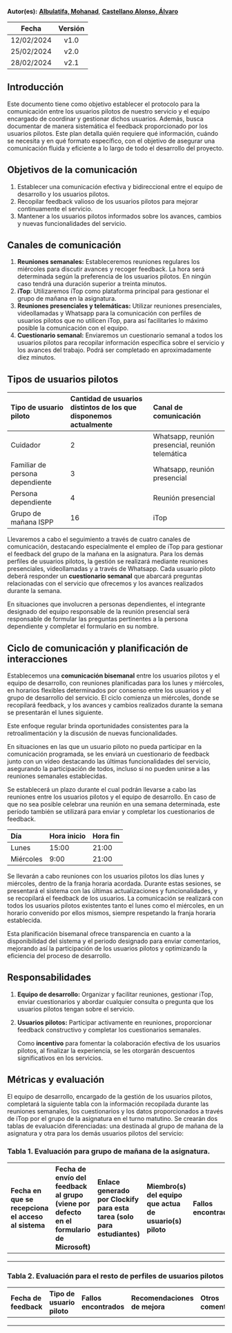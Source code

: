 ﻿**Autor(es):** **[Albulatifa, Mohanad](./grupo)**, **[Castellano Alonso, Álvaro](./grupo)**

|**Fecha**|**Versión**|
| :-: | :-: |
|12/02/2024|v1.0|
|25/02/2024|v2.0|
|28/02/2024|v2.1|


## Introducción
Este documento tiene como objetivo establecer el protocolo para la comunicación entre los usuarios pilotos de nuestro servicio y el equipo encargado de coordinar y gestionar dichos usuarios. Además, busca documentar de manera sistemática el feedback proporcionado por los usuarios pilotos. Este plan detalla quién requiere qué información, cuándo se necesita y en qué formato específico, con el objetivo de asegurar una comunicación fluida y eficiente a lo largo de todo el desarrollo del proyecto.

## Objetivos de la comunicación
1. Establecer una comunicación efectiva y bidireccional entre el equipo de desarrollo y los usuarios pilotos.
1. Recopilar feedback valioso de los usuarios pilotos para mejorar continuamente el servicio.
1. Mantener a los usuarios pilotos informados sobre los avances, cambios y nuevas funcionalidades del servicio.

## Canales de comunicación
1. **Reuniones semanales:** Estableceremos reuniones regulares los miércoles para discutir avances y recoger feedback. La hora será determinada según la preferencia de los usuarios pilotos. En ningún caso tendrá una duración superior a treinta minutos.
1. **iTop**: Utilizaremos iTop como plataforma principal para gestionar el grupo de mañana en la asignatura.
1. **Reuniones presenciales y telemáticas:** Utilizar reuniones presenciales, videollamadas y Whatsapp para la comunicación con perfiles de usuarios pilotos que no utilicen iTop, para así facilitarles lo máximo posible la comunicación con el equipo.
1. **Cuestionario semanal:** Enviaremos un cuestionario semanal a todos los usuarios pilotos para recopilar información específica sobre el servicio y los avances del trabajo. Podrá ser completado en aproximadamente diez minutos.


## Tipos de usuarios pilotos

|**Tipo de usuario piloto**|**Cantidad de usuarios distintos de los que disponemos actualmente**|**Canal de comunicación**|
| :- | :- | :- |
|Cuidador|2|Whatsapp, reunión presencial, reunión telemática|
|Familiar de persona dependiente|3|Whatsapp, reunión presencial|
|Persona dependiente|4|Reunión presencial|
|Grupo de mañana ISPP|16|iTop|

Llevaremos a cabo el seguimiento a través de cuatro canales de comunicación, destacando especialmente el empleo de iTop para gestionar el feedback del grupo de la mañana en la asignatura. Para los demás perfiles de usuarios pilotos, la gestión se realizará mediante reuniones presenciales, videollamadas y a través de Whatsapp. Cada usuario piloto deberá responder un **cuestionario semanal** que abarcará preguntas relacionadas con el servicio que ofrecemos y los avances realizados durante la semana.

En situaciones que involucren a personas dependientes, el integrante designado del equipo responsable de la reunión presencial será responsable de formular las preguntas pertinentes a la persona dependiente y completar el formulario en su nombre.

## Ciclo de comunicación y planificación de interacciones
Establecemos una **comunicación bisemanal** entre los usuarios pilotos y el equipo de desarrollo, con reuniones planificadas para los lunes y miércoles, en horarios flexibles determinados por consenso entre los usuarios y el grupo de desarrollo del servicio. El ciclo comienza un miércoles, donde se recopilará feedback, y los avances y cambios realizados durante la semana se presentarán el lunes siguiente.

Este enfoque regular brinda oportunidades consistentes para la retroalimentación y la discusión de nuevas funcionalidades.

En situaciones en las que un usuario piloto no pueda participar en la comunicación programada, se les enviará un cuestionario de feedback junto con un vídeo destacando las últimas funcionalidades del servicio, asegurando la participación de todos, incluso si no pueden unirse a las reuniones semanales establecidas.

Se establecerá un plazo durante el cual podrán llevarse a cabo las reuniones entre los usuarios pilotos y el equipo de desarrollo. En caso de que no sea posible celebrar una reunión en una semana determinada, este período también se utilizará para enviar y completar los cuestionarios de feedback.

|**Día**|**Hora inicio**|**Hora fin**|
| :- | :- | :- |
|Lunes|15:00|21:00|
|Miércoles|9:00|21:00|

Se llevarán a cabo reuniones con los usuarios pilotos los días lunes y miércoles, dentro de la franja horaria acordada. Durante estas sesiones, se presentará el sistema con las últimas actualizaciones y funcionalidades, y se recopilará el feedback de los usuarios. La comunicación se realizará con todos los usuarios pilotos existentes tanto el lunes como el miércoles, en un horario convenido por ellos mismos, siempre respetando la franja horaria establecida.

Esta planificación bisemanal ofrece transparencia en cuanto a la disponibilidad del sistema y el periodo designado para enviar comentarios, mejorando así la participación de los usuarios pilotos y optimizando la eficiencia del proceso de desarrollo.

## Responsabilidades
1. **Equipo de desarrollo:** Organizar y facilitar reuniones, gestionar iTop, enviar cuestionarios y abordar cualquier consulta o pregunta que los usuarios pilotos tengan sobre el servicio.
1. **Usuarios pilotos:** Participar activamente en reuniones, proporcionar feedback constructivo y completar los cuestionarios semanales.

   Como **incentivo** para fomentar la colaboración efectiva de los usuarios pilotos, al finalizar la experiencia, se les otorgarán descuentos significativos en los servicios.
## Métricas y evaluación
El equipo de desarrollo, encargado de la gestión de los usuarios pilotos, completará la siguiente tabla con la información recopilada durante las reuniones semanales, los cuestionarios y los datos proporcionados a través de iTop por el grupo de la asignatura en el turno matutino. Se crearán dos tablas de evaluación diferenciadas: una destinada al grupo de mañana de la asignatura y otra para los demás usuarios pilotos del servicio:


### Tabla 1. Evaluación para grupo de mañana de la asignatura.

|Fecha en que se recepciona el acceso al sistema|Fecha de envío del feedback al grupo (viene por defecto en el formulario de Microsoft)|Enlace generado por Clockify para esta tarea (solo para estudiantes)|Miembro(s) del equipo que actua de usuario(s) piloto|Fallos encontrados|Recomendaciones de mejora|Otros comentarios|
| :- | :- | :- | :- | :- | :- | :- |
||||||||
||||||||
||||||||

### Tabla 2. Evaluación para el resto de perfiles de usuarios pilotos

|Fecha de feedback|Tipo de usuario piloto|Fallos encontrados|Recomendaciones de mejora|Otros comentarios|
| :- | :- | :- | :- | :- |
||||||
||||||
||||||


